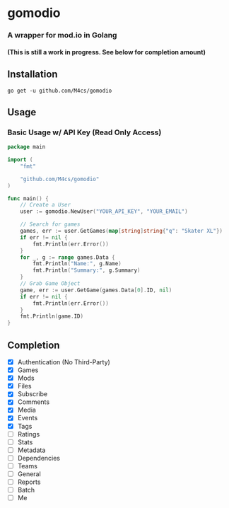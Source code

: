 # gomodio
### A wrapper for mod.io in Golang

#### (This is still a work in progress. See below for completion amount)

## Installation

```
go get -u github.com/M4cs/gomodio
```

## Usage

### Basic Usage w/ API Key (Read Only Access)

```go
package main

import (
    "fmt"

    "github.com/M4cs/gomodio"
)

func main() {
    // Create a User
    user := gomodio.NewUser("YOUR_API_KEY", "YOUR_EMAIL")

    // Search for games
    games, err := user.GetGames(map[string]string{"q": "Skater XL"})
    if err != nil {
        fmt.Println(err.Error())
    }
    for _, g := range games.Data {
        fmt.Println("Name:", g.Name)
        fmt.Println("Summary:", g.Summary)
    }
    // Grab Game Object
    game, err := user.GetGame(games.Data[0].ID, nil)
    if err != nil {
        fmt.Println(err.Error())
    }
    fmt.Println(game.ID)
}
```

## Completion

- [X] Authentication (No Third-Party)
- [X] Games
- [X] Mods
- [X] Files
- [X] Subscribe
- [X] Comments
- [X] Media
- [X] Events
- [X] Tags
- [ ] Ratings
- [ ] Stats
- [ ] Metadata
- [ ] Dependencies
- [ ] Teams
- [ ] General
- [ ] Reports
- [ ] Batch
- [ ] Me
